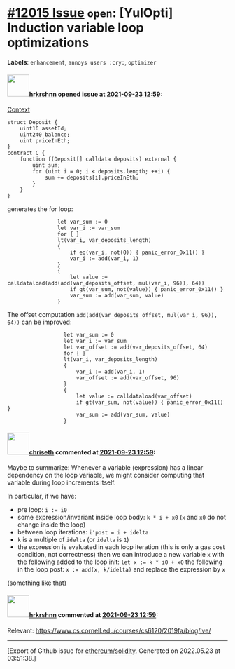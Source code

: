 # [\#12015 Issue](https://github.com/ethereum/solidity/issues/12015) `open`: [YulOpti] Induction variable loop optimizations
**Labels**: `enhancement`, `annoys users :cry:`, `optimizer`


#### <img src="https://avatars.githubusercontent.com/u/13174375?u=52d702cb6bec53b561afa293cf9cd53ef7a63924&v=4" width="50">[hrkrshnn](https://github.com/hrkrshnn) opened issue at [2021-09-23 12:59](https://github.com/ethereum/solidity/issues/12015):

[Context](https://matrix.to/#/!vVfTacneThsGqrLLFd:gitter.im/$PfU0mbPIG1VucTGbt4RWmkwIw8l4AzoEvQGwnhgJ4Y8?via=gitter.im&via=matrix.org&via=t2bot.io)
```solidity
struct Deposit {
    uint16 assetId;
    uint240 balance;
    uint priceInEth;
}
contract C {
    function f(Deposit[] calldata deposits) external {
        uint sum;
        for (uint i = 0; i < deposits.length; ++i) {
            sum += deposits[i].priceInEth;
        }
    }
}
```

generates the for loop: 
```
                let var_sum := 0
                let var_i := var_sum
                for { }
                lt(var_i, var_deposits_length)
                {
                    if eq(var_i, not(0)) { panic_error_0x11() }
                    var_i := add(var_i, 1)
                }
                {
                    let value := calldataload(add(add(var_deposits_offset, mul(var_i, 96)), 64))
                    if gt(var_sum, not(value)) { panic_error_0x11() }
                    var_sum := add(var_sum, value)
                }
```

The offset computation `add(add(var_deposits_offset, mul(var_i, 96)), 64))` can be improved:

```
                  let var_sum := 0
                  let var_i := var_sum
                  let var_offset := add(var_deposits_offset, 64)
                  for { }
                  lt(var_i, var_deposits_length)
                  {
                      var_i := add(var_i, 1)
                      var_offset := add(var_offset, 96)
                  }
                  {
                      let value := calldataload(var_offset)
                      if gt(var_sum, not(value)) { panic_error_0x11() }
                      var_sum := add(var_sum, value)
                  }
```


#### <img src="https://avatars.githubusercontent.com/u/9073706?v=4" width="50">[chriseth](https://github.com/chriseth) commented at [2021-09-23 12:59](https://github.com/ethereum/solidity/issues/12015#issuecomment-925812635):

Maybe to summarize: Whenever a variable (expression) has a linear dependency on the loop variable, we might consider computing that variable during loop increments itself.

In particular, if we have:
 - pre loop: `i := i0`
 - some expression/invariant inside loop body: `k * i + x0` (`x` and `x0` do not change inside the loop)
 - between loop iterations: `i'post = i + idelta`
 - `k` is a multiple of `idelta` (or `idelta` is `1`)
 - the expression is evaluated in each loop iteration (this is only a gas cost condition, not correctness)
then we can introduce a new variable `x` with the following added to the loop init:
  `let x := k * i0 + x0`
the following in the loop post:
  `x := add(x, k/idelta)`
and replace the expression by `x`

(something like that)

#### <img src="https://avatars.githubusercontent.com/u/13174375?u=52d702cb6bec53b561afa293cf9cd53ef7a63924&v=4" width="50">[hrkrshnn](https://github.com/hrkrshnn) commented at [2021-09-23 12:59](https://github.com/ethereum/solidity/issues/12015#issuecomment-927717201):

Relevant: https://www.cs.cornell.edu/courses/cs6120/2019fa/blog/ive/


-------------------------------------------------------------------------------



[Export of Github issue for [ethereum/solidity](https://github.com/ethereum/solidity). Generated on 2022.05.23 at 03:51:38.]
